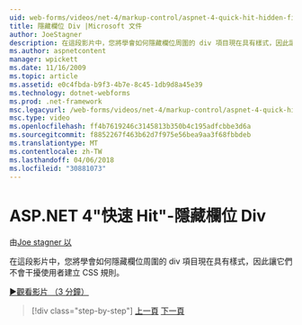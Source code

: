 ```yaml
---
uid: web-forms/videos/net-4/markup-control/aspnet-4-quick-hit-hidden-field-divs
title: 隱藏欄位 Div |Microsoft 文件
author: JoeStagner
description: 在這段影片中，您將學會如何隱藏欄位周圍的 div 項目現在具有樣式，因此讓它們不會干擾使用者建立 CSS 規則。
ms.author: aspnetcontent
manager: wpickett
ms.date: 11/16/2009
ms.topic: article
ms.assetid: e0c4fbda-b9f3-4b7e-8c45-1db9d8a45e39
ms.technology: dotnet-webforms
ms.prod: .net-framework
msc.legacyurl: /web-forms/videos/net-4/markup-control/aspnet-4-quick-hit-hidden-field-divs
msc.type: video
ms.openlocfilehash: ff4b7619246c3145813b350b4c195adfcbbe3d6a
ms.sourcegitcommit: f8852267f463b62d7f975e56bea9aa3f68fbbdeb
ms.translationtype: MT
ms.contentlocale: zh-TW
ms.lasthandoff: 04/06/2018
ms.locfileid: "30881073"
---
```

<a name="aspnet-4-quick-hit---hidden-field-divs"></a>ASP.NET 4"快速 Hit"-隱藏欄位 Div
====================
由[Joe stagner 以](https://github.com/JoeStagner)

在這段影片中，您將學會如何隱藏欄位周圍的 div 項目現在具有樣式，因此讓它們不會干擾使用者建立 CSS 規則。

[&#9654;觀看影片 （3 分鐘）](https://channel9.msdn.com/Blogs/ASP-NET-Site-Videos/aspnet-4-quick-hit-hidden-field-divs)

> [!div class="step-by-step"]
> [上一頁](aspnet-4-quick-hit-tableless-menu-control.md)
> [下一頁](aspnet-4-quick-hit-disabled-control-styling.md)
